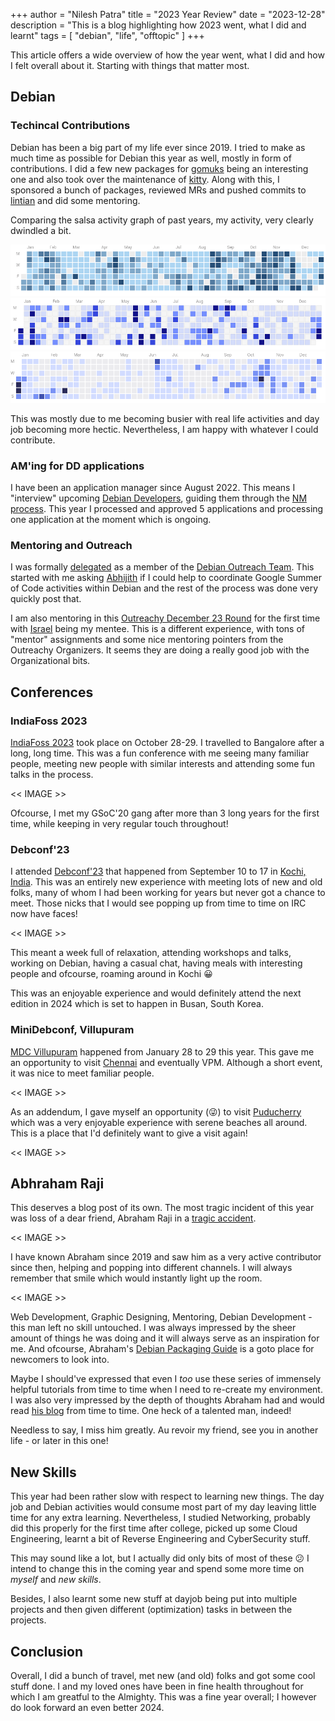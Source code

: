 +++
author = "Nilesh Patra"
title = "2023 Year Review"
date = "2023-12-28"
description = "This is a blog highlighting how 2023 went, what I did and learnt"
tags = [
    "debian",
    "life",
    "offtopic"
]
+++

This article offers a wide overview of how the year went, what I did and how I felt overall about it. Starting with things that matter most.

## Debian

### Techincal Contributions

Debian has been a big part of my life ever since 2019. I tried to make as much time as possible for Debian this year as well,
mostly in form of contributions. I did a few new packages for [gomuks](https://tracker.debian.org/pkg/gomuks) being an interesting one and also took over the maintenance of [kitty](https://tracker.debian.org/pkg/kitty).
Along with this, I sponsored a bunch of packages, reviewed MRs and pushed commits
to [lintian](https://tracker.debian.org/pkg/lintian) and did some mentoring.

Comparing the salsa activity graph of past years, my activity, very clearly dwindled a bit.

![Salsa 2021 Contributions](/2021-salsa.png "Salsa 2021 Contributions")
![Salsa 2022 Contributions](/2022-salsa.png "Salsa 2022 Contributions")
![Salsa 2023 Contributions](/2023-salsa.png "Salsa 2023 Contributions")

This was mostly due to me becoming busier with real life activities and day job becoming more hectic. Nevertheless, I am happy with
whatever I could contribute.

### AM'ing for DD applications

I have been an application manager since August 2022. This means I "interview" upcoming [Debian Developers](https://wiki.debian.org/DebianDeveloper), guiding them through the [NM process](https://wiki.debian.org/DebianDeveloper/JoinTheProject/NewMember#Step_5:_The_Application_Manager).
This year I processed and approved 5 applications and processing one application at the moment which is ongoing.

### Mentoring and Outreach

I was formally [delegated](https://lists.debian.org/debian-devel-announce/2023/11/msg00004.html) as a member of the [Debian Outreach Team](https://wiki.debian.org/Teams/Outreach).
This started with me asking [Abhijith](https://abhijithpa.me/) if I could help to coordinate Google Summer of Code activities within Debian and the rest of the process was done very quickly post that.

I am also mentoring in this [Outreachy December 23 Round](https://www.outreachy.org/alums/2023-12/) for the first time with [Israel](https://komolehin.dreamwidth.org/) being my mentee. This is a different experience, with tons of "mentor" assignments and some nice
mentoring pointers from the Outreachy Organizers. It seems they are doing a really good job with the Organizational bits.

## Conferences

### IndiaFoss 2023

[IndiaFoss 2023](https://indiafoss.net/2023) took place on October 28-29. I travelled to Bangalore after a long, long time.
This was a fun conference with me seeing many familiar people, meeting new people with similar interests and attending some
fun talks in the process.

<< IMAGE >>

Ofcourse, I met my GSoC'20 gang after more than 3 long years for the first time, while keeping in very regular touch throughout!

### Debconf'23

I attended [Debconf'23](https://debconf23.debconf.org/) that happened from September 10 to 17 in [Kochi, India](https://en.wikipedia.org/wiki/Kochi).
This was an entirely new experience with meeting lots of new and old folks, many of whom I had been working for
years but never got a chance to meet. Those nicks that I would see popping up from time to time on IRC now have faces!

<< IMAGE >>

This meant a week full of relaxation, attending workshops and talks, working on Debian, having a casual chat, having meals
with interesting people and ofcourse, roaming around in Kochi 😀

This was an enjoyable experience and would definitely attend the next edition in 2024 which is
set to happen in Busan, South Korea.

### MiniDebconf, Villupuram

[MDC Villupuram](https://tn23.mini.debconf.org/) happened from January 28 to 29 this year. This gave me an opportunity to visit
[Chennai](https://en.wikipedia.org/wiki/Chennai) and eventually VPM. Although a short event, it was nice to meet familiar people.

<< IMAGE >>

As an addendum, I gave myself an opportunity (😜) to visit [Puducherry](https://en.wikipedia.org/wiki/Pondicherry) which was
a very enjoyable experience with serene beaches all around. This is a place that I'd definitely want to give a visit again!

<< IMAGE >>

## Abhraham Raji

This deserves a blog post of its own. The most tragic incident of this year was loss of a dear friend, Abraham Raji
in a [tragic accident](https://www.debian.org/News/2023/20230914).

<< IMAGE >>

I have known Abraham since 2019 and saw him as a very active contributor since then, helping and popping into
different channels. I will always remember that smile which would instantly light up the room.

<< IMAGE >>

Web Development, Graphic Designing, Mentoring, Debian Development - this man left no skill untouched. I was always
impressed by the sheer amount of things he was doing and it will always serve as an inspiration for me. And ofcourse, Abraham's
[Debian Packaging Guide](https://wiki.abrahamraji.in/simple-packaging-tutorial.html) is a goto place for newcomers to look into.

Maybe I should've expressed that even I *too* use these series of immensely helpful tutorials from time to time when I need
to re-create my environment.
I was also very impressed by the depth of thoughts Abraham had and would read [his blog](https://abrahamraji.in/post/) from
time to time. One heck of a talented man, indeed!

Needless to say, I miss him greatly. Au revoir my friend, see you in another life - or later in this one!

## New Skills

This year had been rather slow with respect to learning new things. The day job and Debian activities would consume most part
of my day leaving little time for any extra learning. Nevertheless, I studied Networking, probably did this properly for the
first time after college, picked up some Cloud Engineering, learnt a bit of Reverse Engineering and CyberSecurity stuff.

This may sound like a lot, but I actually did only bits of most of these 😕
I intend to change this in the coming year and spend some more time on *myself* and *new skills*.

Besides, I also learnt some new stuff at dayjob being put into multiple projects and then given different (optimization)
tasks in between the projects.

## Conclusion

Overall, I did a bunch of travel, met new (and old) folks and got some cool stuff done. I and my loved ones have been
in fine health throughout for which I am greatful to the Almighty. This was a fine year overall; I however do look forward an
even better 2024.

